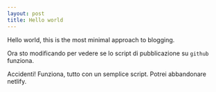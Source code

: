 ```yaml
---
layout: post
title: Hello world
---
```


Hello world, this is the most minimal approach to blogging.

Ora sto modificando per vedere se lo script di pubblicazione su `github` funziona.

Accidenti! Funziona, tutto con un semplice script. Potrei abbandonare netlify.